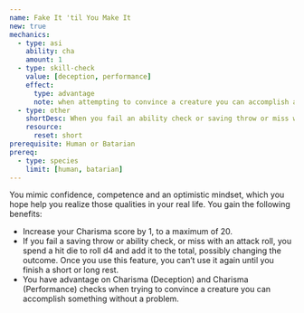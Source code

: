 ```yaml
---
name: Fake It 'til You Make It
new: true
mechanics:
  - type: asi
    ability: cha
    amount: 1
  - type: skill-check
    value: [deception, performance]
    effect:
      type: advantage
      note: when attempting to convince a creature you can accomplish a task
  - type: other
    shortDesc: When you fail an ability check or saving throw or miss with an attack roll, spent a hit dice to add a d4 to the roll.
    resource:
      reset: short
prerequisite: Human or Batarian
prereq:
  - type: species
    limit: [human, batarian]
---
```

You mimic confidence, competence and an optimistic mindset, which you hope help you realize those qualities in
your real life. You gain the following benefits:

- Increase your Charisma score by 1, to a maximum of 20.
- If you fail a saving throw or ability check, or miss with an attack roll, you spend a hit die to roll d4 and
add it to the total, possibly changing the outcome. Once you use this feature, you can’t use it again until you
finish a short or long rest.
- You have advantage on Charisma (Deception) and Charisma (Performance) checks when trying to convince a creature you
can accomplish something without a problem.







